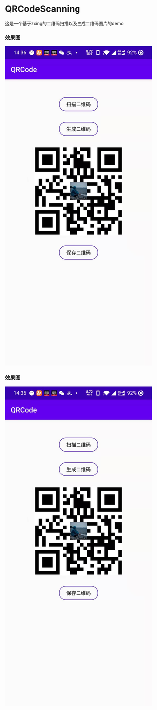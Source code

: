 # QRCodeScanning
这是一个基于zxing的二维码扫描以及生成二维码图片的demo
### 效果图
![图一](https://github.com/SanYueSI/QRCodeScanning/blob/main/451615271804_.pic.jpg)
### 效果图
![图一](https://github.com/SanYueSI/QRCodeScanning/blob/main/451615271804_.pic.jpg)
